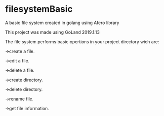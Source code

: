 # filesystemBasic
A basic file system created in golang using Afero library

This project was made using GoLand 2019.1.13

The file system performs basic opertions in your project directory wich are:

->create a file.

->edit a file.

->delete a file.

->create directory.

->delete directory.

->rename file.

->get file information.
